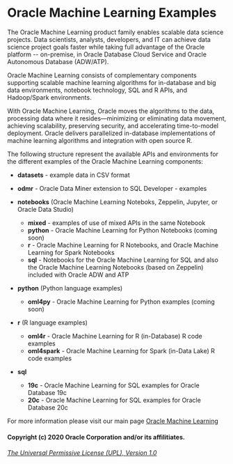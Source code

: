 # Oracle Machine Learning Examples
The Oracle Machine Learning product family enables scalable data science projects. Data scientists, analysts, developers, and IT can achieve data science project goals faster while taking full advantage of the Oracle platform -- on-premise, in Oracle Database Cloud Service and Oracle Autonomous Database (ADW/ATP).

Oracle Machine Learning consists of complementary components supporting scalable machine learning algorithms for in-database and big data environments, notebook technology, SQL and R APIs, and Hadoop/Spark environments.

With Oracle Machine Learning, Oracle moves the algorithms to the data, processing data where it resides—minimizing or eliminating data movement, achieving scalability, preserving security, and accelerating time-to-model deployment. Oracle delivers parallelized in-database implementations of machine learning algorithms and integration with open source R.

The following structure represent the available APIs and environments for the different examples of the Oracle Machine Learning components:

* __datasets__ - example data in CSV format

* __odmr__ - Oracle Data Miner extension to SQL Developer - examples

* __notebooks__ (Oracle Machine Learning Noteboks, Zeppelin, Jupyter, or Oracle Data Studio)
  * __mixed__ - examples of use of mixed APIs in the same Notebook
  * __python__ - Oracle Machine Learning for Python Notebooks (coming soon)
  * __r__ - Oracle Machine Learning for R Notebooks, and Oracle Machine Learning for Spark Notebooks
  * __sql__ - Notebooks for the Oracle Machine Learning for SQL and also the Oracle Machine Learning Notebooks (based on Zeppelin) included with Oracle ADW and ATP

* __python__ (Python language examples)
  * __oml4py__ - Oracle Machine Learning for Python examples (coming soon)

* __r__ (R language examples)
  * __oml4r__ - Oracle Machine Learning for R (in-Database) R code examples
  * __oml4spark__ - Oracle Machine Learning for Spark (in-Data Lake) R code examples

* __sql__
  * __19c__ - Oracle Machine Learning for SQL examples for Oracle Database 19c
  * __20c__ - Oracle Machine Learning for SQL examples for Oracle Database 20c
  
For more information please visit our main page [Oracle Machine Learning](https://oracle.com/machine-learning)

 #### Copyright (c) 2020 Oracle Corporation and/or its affilitiates.

 ###### [The Universal Permissive License (UPL), Version 1.0](https://oss.oracle.com/licenses/upl/)


